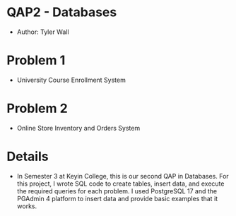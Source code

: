 # QAP2 - Databases
- Author: Tyler Wall

# Problem 1
- University Course Enrollment System
# Problem 2
- Online Store Inventory and Orders System

# Details
- In Semester 3 at Keyin College, this is our second QAP in Databases. For this project, I wrote SQL code to create tables, insert data, and execute the required queries for each problem. I used PostgreSQL 17 and the PGAdmin 4 platform to insert data and provide basic examples that it works.
